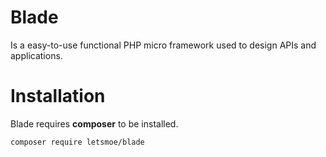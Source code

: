 # Blade
Is a easy-to-use functional PHP micro framework used to design APIs and applications.

# Installation
Blade requires **composer** to be installed.

```
composer require letsmoe/blade
```